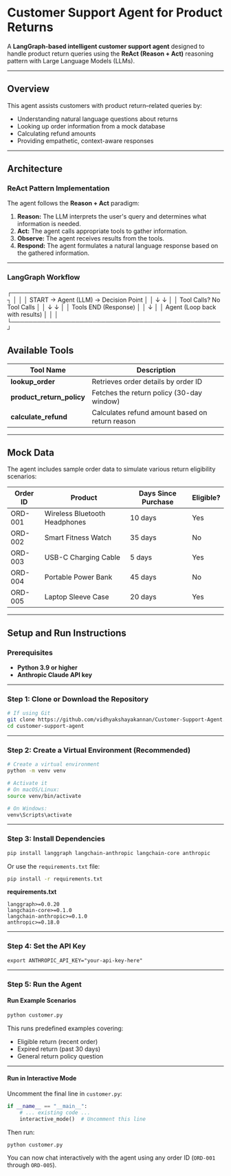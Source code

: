 # Customer Support Agent for Product Returns

A **LangGraph-based intelligent customer support agent** designed to handle product return queries using the **ReAct (Reason + Act)** reasoning pattern with Large Language Models (LLMs).

---

## Overview

This agent assists customers with product return–related queries by:

- Understanding natural language questions about returns  
- Looking up order information from a mock database  
- Calculating refund amounts  
- Providing empathetic, context-aware responses  

---

## Architecture

### ReAct Pattern Implementation

The agent follows the **Reason + Act** paradigm:

1. **Reason:** The LLM interprets the user's query and determines what information is needed.  
2. **Act:** The agent calls appropriate tools to gather information.  
3. **Observe:** The agent receives results from the tools.  
4. **Respond:** The agent formulates a natural language response based on the gathered information.

---

### LangGraph Workflow

┌─────────────────────────────────────────────────┐
│                                                 │
│  START → Agent (LLM) → Decision Point           │
│              ↓              ↓                   │
│         Tool Calls?      No Tool Calls          │
│              ↓              ↓                   │
│           Tools          END (Response)         │
│              ↓                                  │
│         Agent (Loop back with results)          │
│                                                 │
└─────────────────────────────────────────────────┘

## Available Tools

| Tool Name               | Description                                                |
|--------------------------|------------------------------------------------------------|
| **lookup_order**         | Retrieves order details by order ID                        |
| **product_return_policy**| Fetches the return policy (30-day window)                  |
| **calculate_refund**     | Calculates refund amount based on return reason            |

---

## Mock Data

The agent includes sample order data to simulate various return eligibility scenarios:

| Order ID | Product                      | Days Since Purchase | Eligible? |
|-----------|------------------------------|----------------------|------------|
| ORD-001   | Wireless Bluetooth Headphones | 10 days              | Yes     |
| ORD-002   | Smart Fitness Watch           | 35 days              | No      |
| ORD-003   | USB-C Charging Cable          | 5 days               | Yes     |
| ORD-004   | Portable Power Bank           | 45 days              | No      |
| ORD-005   | Laptop Sleeve Case            | 20 days              | Yes     |

---

## Setup and Run Instructions

### Prerequisites

- **Python 3.9 or higher**  
- **Anthropic Claude API key** 

---

### Step 1: Clone or Download the Repository

```bash
# If using Git
git clone https://github.com/vidhyakshayakannan/Customer-Support-Agent.git
cd customer-support-agent
````

---

### Step 2: Create a Virtual Environment (Recommended)

```bash
# Create a virtual environment
python -m venv venv

# Activate it
# On macOS/Linux:
source venv/bin/activate

# On Windows:
venv\Scripts\activate
```

---

### Step 3: Install Dependencies

```bash
pip install langgraph langchain-anthropic langchain-core anthropic
```

Or use the `requirements.txt` file:

```bash
pip install -r requirements.txt
```

**requirements.txt**

```
langgraph>=0.0.20
langchain-core>=0.1.0
langchain-anthropic>=0.1.0
anthropic>=0.18.0
```

---

### Step 4: Set the API Key

```
export ANTHROPIC_API_KEY="your-api-key-here"
```

---

### Step 5: Run the Agent

#### Run Example Scenarios

```bash
python customer.py
```

This runs predefined examples covering:

* Eligible return (recent order)
* Expired return (past 30 days)
* General return policy question

---

#### Run in Interactive Mode

Uncomment the final line in `customer.py`:

```python
if __name__ == "__main__":
    # ... existing code ...
    interactive_mode()  # Uncomment this line
```

Then run:

```bash
python customer.py
```

You can now chat interactively with the agent using any order ID (`ORD-001` through `ORD-005`).
